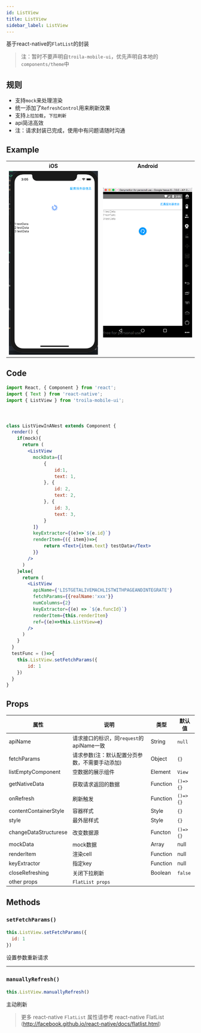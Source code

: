 ```yaml
---
id: ListView
title: ListView
sidebar_label: ListView
---
```


基于react-native的`FlatList`的封装
> 注：暂时不要声明自`troila-mobile-ui`，优先声明自本地的`components/theme`中


## 规则
- 支持`mock`来处理渲染
- 统一添加了`RefreshControl`用来刷新效果
- 支持`上拉加载`，`下拉刷新`
- api简洁高效
- 注：请求封装已完成，使用中有问题请随时沟通


## Example

<table>
  <tr>
    <th style="width: 50%;">iOS</th>
    <th style="width: 50%;">Android</th>
  </tr>
  <tr>
    <td style="width: 50%;">
      <center><img src="/docs/assets/listview.ios.png"></img></center>
    </td>
    <td style="width: 50%;">
      <center><img src="/docs/assets/listview.android.png"></img></center>
    </td>
  </tr>
</table>




## Code

```jsx
import React, { Component } from 'react';
import { Text } from 'react-native';
import { ListView } from 'troila-mobile-ui';



class ListViewInANest extends Component {
  render() {
    if(mock){
      return (
        <ListView
          mockData={[
              {
                  id:1,
                  text: 1,
              }, {
                  id: 2,
                  text: 2,
              }, {
                  id: 3,
                  text: 3,
              }
          ]}
          keyExtractor={(e)=>`${e.id}`}
          renderItem={({ item})=>{
              return <Text>{item.text} testData</Text>
          }}
        />
      )
    }else{
      return (
        <ListView
          apiName={'LISTGETALIVEMACHLISTWITHPAGEANDINTEGRATE'}
          fetchParams={{realName:'xxx'}}
          numColumns={2}
          keyExtractor={(e) => `${e.funcId}`}
          renderItem={this.renderItem}
          ref={(e)=>this.ListView=e}
        />
      )
    }
  }
  testFunc = ()=>{
    this.ListView.setFetchParams({
        id: 1
    })
  }
}


```



## Props

属性 | 说明 | 类型 | 默认值
----|-----|------|------
| apiName | 请求接口的标识，同`request`的apiName一致 | String |  `null` |
| fetchParams | 请求参数(注：默认配置分页参数，不需要手动添加) | Object |  `{}` |
| listEmptyComponent | 空数据的展示组件 | Element   |  `View` |
| getNativeData | 获取请求返回的数据 | Function   |  `()=>{}` |
| onRefresh | 刷新触发 | Function   |  `()=>{}` |
| contentContainerStyle | 容器样式 | Style   |  `{}` |
| style | 最外层样式 | Style   |  `{}` |
| changeDataStructurese | 改变数据源 | Functon   |  `()=>{}` |
| mockData | mock数据 | Array   |  null |
| renderItem | 渲染cell | Function   |  null |
| keyExtractor | 指定key | Function   |  null |
| closeRefreshing | 关闭下拉刷新 | Boolean   |  `false` |
| other props | `FlatList props` |    |   |



## Methods

### `setFetchParams()`

```javascript
this.ListView.setFetchParams({
  id: 1
})
```

设置参数重新请求

---

### `manuallyRefresh()`

```javascript
this.ListView.manuallyRefresh()
```

主动刷新


> 更多 react-native `FlatList` 属性请参考 react-native FlatList (http://facebook.github.io/react-native/docs/flatlist.html)
